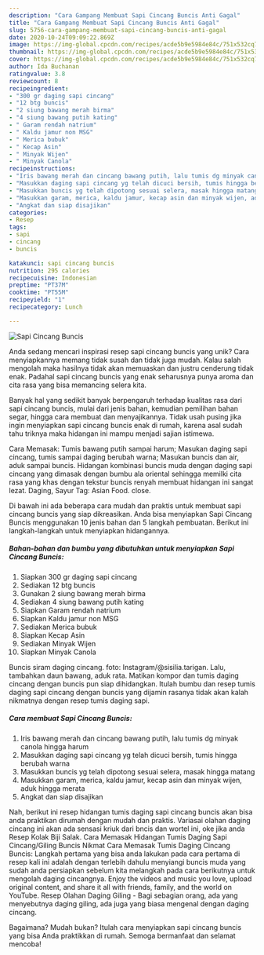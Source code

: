 ```yaml
---
description: "Cara Gampang Membuat Sapi Cincang Buncis Anti Gagal"
title: "Cara Gampang Membuat Sapi Cincang Buncis Anti Gagal"
slug: 5756-cara-gampang-membuat-sapi-cincang-buncis-anti-gagal
date: 2020-10-24T09:09:22.869Z
image: https://img-global.cpcdn.com/recipes/acde5b9e5984e84c/751x532cq70/sapi-cincang-buncis-foto-resep-utama.jpg
thumbnail: https://img-global.cpcdn.com/recipes/acde5b9e5984e84c/751x532cq70/sapi-cincang-buncis-foto-resep-utama.jpg
cover: https://img-global.cpcdn.com/recipes/acde5b9e5984e84c/751x532cq70/sapi-cincang-buncis-foto-resep-utama.jpg
author: Ida Buchanan
ratingvalue: 3.8
reviewcount: 8
recipeingredient:
- "300 gr daging sapi cincang"
- "12 btg buncis"
- "2 siung bawang merah birma"
- "4 siung bawang putih kating"
- " Garam rendah natrium"
- " Kaldu jamur non MSG"
- " Merica bubuk"
- " Kecap Asin"
- " Minyak Wijen"
- " Minyak Canola"
recipeinstructions:
- "Iris bawang merah dan cincang bawang putih, lalu tumis dg minyak canola hingga harum"
- "Masukkan daging sapi cincang yg telah dicuci bersih, tumis hingga berubah warna"
- "Masukkan buncis yg telah dipotong sesuai selera, masak hingga matang"
- "Masukkan garam, merica, kaldu jamur, kecap asin dan minyak wijen, aduk hingga merata"
- "Angkat dan siap disajikan"
categories:
- Resep
tags:
- sapi
- cincang
- buncis

katakunci: sapi cincang buncis 
nutrition: 295 calories
recipecuisine: Indonesian
preptime: "PT37M"
cooktime: "PT55M"
recipeyield: "1"
recipecategory: Lunch

---
```



![Sapi Cincang Buncis](https://img-global.cpcdn.com/recipes/acde5b9e5984e84c/751x532cq70/sapi-cincang-buncis-foto-resep-utama.jpg)

Anda sedang mencari inspirasi resep sapi cincang buncis yang unik? Cara menyiapkannya memang tidak susah dan tidak juga mudah. Kalau salah mengolah maka hasilnya tidak akan memuaskan dan justru cenderung tidak enak. Padahal sapi cincang buncis yang enak seharusnya punya aroma dan cita rasa yang bisa memancing selera kita.

Banyak hal yang sedikit banyak berpengaruh terhadap kualitas rasa dari sapi cincang buncis, mulai dari jenis bahan, kemudian pemilihan bahan segar, hingga cara membuat dan menyajikannya. Tidak usah pusing jika ingin menyiapkan sapi cincang buncis enak di rumah, karena asal sudah tahu triknya maka hidangan ini mampu menjadi sajian istimewa.

Cara Memasak: Tumis bawang putih sampai harum; Masukan daging sapi cincang, tumis sampai daging berubah warna; Masukan buncis dan air, aduk sampai buncis. Hidangan kombinasi buncis muda dengan daging sapi cincang yang dimasak dengan bumbu ala oriental sehingga memilki cita rasa yang khas dengan tekstur buncis renyah membuat hidangan ini sangat lezat. Daging, Sayur Tag: Asian Food. close.


Di bawah ini ada beberapa cara mudah dan praktis untuk membuat sapi cincang buncis yang siap dikreasikan. Anda bisa menyiapkan Sapi Cincang Buncis menggunakan 10 jenis bahan dan 5 langkah pembuatan. Berikut ini langkah-langkah untuk menyiapkan hidangannya.

<!--inarticleads1-->

##### Bahan-bahan dan bumbu yang dibutuhkan untuk menyiapkan Sapi Cincang Buncis:

1. Siapkan 300 gr daging sapi cincang
1. Sediakan 12 btg buncis
1. Gunakan 2 siung bawang merah birma
1. Sediakan 4 siung bawang putih kating
1. Siapkan  Garam rendah natrium
1. Siapkan  Kaldu jamur non MSG
1. Sediakan  Merica bubuk
1. Siapkan  Kecap Asin
1. Sediakan  Minyak Wijen
1. Siapkan  Minyak Canola


Buncis siram daging cincang. foto: Instagram/@sisilia.tarigan. Lalu, tambahkan daun bawang, aduk rata. Matikan kompor dan tumis daging cincang dengan buncis pun siap dihidangkan. Itulah bumbu dan resep tumis daging sapi cincang dengan buncis yang dijamin rasanya tidak akan kalah nikmatnya dengan resep tumis daging sapi. 

<!--inarticleads2-->

##### Cara membuat Sapi Cincang Buncis:

1. Iris bawang merah dan cincang bawang putih, lalu tumis dg minyak canola hingga harum
1. Masukkan daging sapi cincang yg telah dicuci bersih, tumis hingga berubah warna
1. Masukkan buncis yg telah dipotong sesuai selera, masak hingga matang
1. Masukkan garam, merica, kaldu jamur, kecap asin dan minyak wijen, aduk hingga merata
1. Angkat dan siap disajikan


Nah, berikut ini resep hidangan tumis daging sapi cincang buncis akan bisa anda praktikan dirumah dengan mudah dan praktis. Variasai olahan daging cincang ini akan ada sensasi kriuk dari bncis dan wortel ini, oke jika anda Resep Kolak Biji Salak. Cara Memasak Hidangan Tumis Daging Sapi Cincang/Giling Buncis Nikmat Cara Memasak Tumis Daging Cincang Buncis: Langkah pertama yang bisa anda lakukan pada cara pertama di resep kali ini adalah dengan terlebih dahulu menyiangi buncis muda yang sudah anda persiapkan sebelum kita melangkah pada cara berikutnya untuk mengolah daging cincangnya. Enjoy the videos and music you love, upload original content, and share it all with friends, family, and the world on YouTube. Resep Olahan Daging Giling - Bagi sebagian orang, ada yang menyebutnya daging giling, ada juga yang biasa mengenal dengan daging cincang. 

Bagaimana? Mudah bukan? Itulah cara menyiapkan sapi cincang buncis yang bisa Anda praktikkan di rumah. Semoga bermanfaat dan selamat mencoba!
